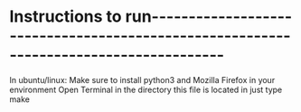 # Instructions to run--------------------------------------------------------------------------------------
In ubuntu/linux:
Make sure to install python3 and Mozilla Firefox in your environment
Open Terminal in the directory this file is located in
just type make 
